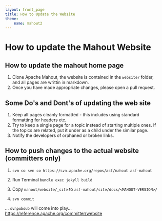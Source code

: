 ```yaml
---
layout: front_page
title: How to Update the Website
theme: 
    name: mahout2
---
```


# How to update the Mahout Website

<a name="HowToUpdateTheWebsite-Howtoupdatethemahouthomepage"></a>
## How to update the mahout home page
1. Clone Apache Mahout, the website is contained in the `website/` folder, and all pages are writtin in markdown.
1. Once you have made appropriate changes, please open a pull request. 

<a name="HowToUpdateTheWebsite-SomeDo'sandDont'sofupdatingthewiki"></a>
## Some Do's and Dont's of updating the web site
1. Keep all pages cleanly formatted - this includes using standard formatting for headers etc.
1. Try to keep a single page for a topic instead of starting multiple ones.
If the topics are related, put it under as a child under the similar page.
1. Notify the developers of orphaned or broken links.

## How to push changes to the actual website (committers only)

1. `svn co svn co https://svn.apache.org/repos/asf/mahout asf-mahout`

1. Run Terminal
       ```
       bundle exec jekyll build
       ```

1. Copy `mahout/website/_site` to `asf-mahout/site/docs/<MAHOUT-VERSION>/`

1. `svn commit` 

... `svnpubsub` will come into play... 
https://reference.apache.org/committer/website